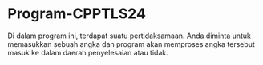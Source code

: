 # Program-CPPTLS24
Di dalam program ini, terdapat suatu pertidaksamaan. Anda diminta untuk memasukkan sebuah angka dan program akan memproses angka tersebut masuk ke dalam daerah penyelesaian atau tidak.
